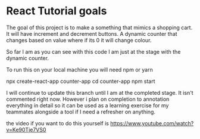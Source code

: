 # React Tutorial goals

The goal of this project is to make a something that mimics a shopping cart. It will have increment and decrement buttons. A dynamic counter that changes based on value where if its 0 it will change colour. 

So far I am as you can see with this code I am just at the stage with the dynamic counter.

To run this on your local machine you will need npm or yarn

npx create-react-app counter-app
cd counter-app
npm start

I will continue to update this branch until I am at the completed stage. It isn't commented right now. However i plan on completion to annotation everything in detail so it can be used as a learning exercise for my teammates alongside a tool if I need a refresher on anything. 

the video if you want to do this yourself is 
https://www.youtube.com/watch?v=Ke90Tje7VS0
